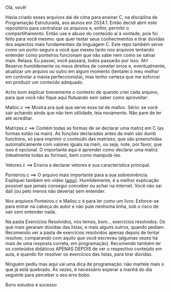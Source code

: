 Olá, você!

Havia criado esses arquivos daí de cima para ensinar C, na disciplina de Programação Estruturada, aos alunos em 2024.1. Então decidi abrir este repositório para centralizar os arquivos e, enfim, permitir o compartilhamento. Então use e abuse do conteúdo aí à vontade, pois foi feito para você mesmo: que quer testar seus conhecimentos e tirar dúvidas dos aspectos mais fundamentais da linguagem C. Este repo também serve como um porto-seguro a você que mexeu tanto nos arquivos tentando entender como ponteiros funcionam que não sabe nem como se salvar mais. Relaxa. Eu passei, você passará, todos passarão por isso. Ah! Reservo humildemente os meus direitos de cometer erros e, eventualmente, atualizar um arquivo ou outro em algum momento (tentarei o meu melhor em controlar a mania perfeccionista), mas tenho certeza que me esforcei em produzir um conteúdo adequado.

Acho bom explicar brevemente o contexto de quando criei cada arquivo, para que você não fique aqui flutuando sem saber como aproveitar:


Malloc.c ==> Mostra pra quê que serve esse tal de malloc. Sério: se você sair achando ainda que não tem utilidade, leia novamente. Não pare de ler até acreditar.

Matrizes.c ==> Contém todas as formas de se declarar uma matriz em C (as formas estão na main). As funções declaradas antes da main são dumb functions, só para imprimir o conteúdo das matrizes, que são preenchidas automaticamente com valores iguais na main, ou seja, note, por favor, que isso é opcional. O importante aqui é aprender como declarar uma matriz (idealmente todas as formas), bem como manipulá-las.

Vetores.c ==> Ensina a declarar vetores e sua característica principal.

Ponteiros.c ==> O arquivo mais importante para a sua sobrevivência. Expliquei também em vídeo ([aqui](https://vimeo.com/1019824978?share=copy)). Humildemente, é a melhor explicação possível que jamais consegui conceber ou achar na internet. Você não sai dali (ou pelo menos não deveria) sem entender.


Nos arquivos Ponteiros.c e Malloc.c é para ler como um livro: Esforce-se para entrar na cabeça do autor e não pule nenhuma linha, sob o risco de sair sem entender nada.

Na pasta Exercícios Resolvidos, nós temos, bom... exercícios resolvidos. Os que mais geraram dúvidas das listas, e mais alguns outros, quando pediam.
Recomendo ver a pasta de exercícios resolvidos apenas depois de tentar resolver, comparando com aquilo que você escreveu (algumas vezes há mais de uma resposta correta, em programação).
Recomendo também ler os conteúdos didáticos APENAS DEPOIS de ver o respectivo conteúdo em aula, e quando for resolver os exercícios das listas, para tirar dúvidas.

Ninguém pediu mas aqui vai uma dica de programação: não martele mais o que já está quebrado. Às vezes, é necessário esperar a manhã do dia seguinte para perceber o seu erro bobo.



Bons estudos e sucesso
